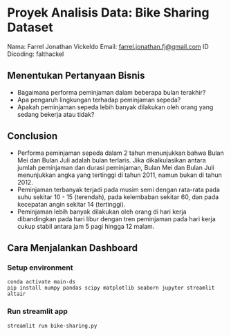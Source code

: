 # Proyek Analisis Data: Bike Sharing Dataset
Nama: Farrel Jonathan Vickeldo
Email: farrel.jonathan.fj@gmail.com
ID Dicoding: falthackel

## Menentukan Pertanyaan Bisnis
- Bagaimana performa peminjaman dalam beberapa bulan terakhir?
- Apa pengaruh lingkungan terhadap peminjaman sepeda?
- Apakah peminjaman sepeda lebih banyak dilakukan oleh orang yang sedang bekerja atau tidak?

## Conclusion
- Performa peminjaman sepeda dalam 2 tahun menunjukkan bahwa Bulan Mei dan Bulan Juli adalah bulan terlaris. Jika dikalkulasikan antara jumlah peminjaman dan durasi peminjaman, Bulan Mei dan Bulan Juli menunjukkan angka yang tertinggi di tahun 2011, namun bukan di tahun 2012.
- Peminjaman terbanyak terjadi pada musim semi dengan rata-rata pada suhu sekitar 10 - 15 (terendah), pada kelembaban sekitar 60, dan pada kecepatan angin sekitar 14 (tertinggi).
- Peminjaman lebih banyak dilakukan oleh orang di hari kerja dibandingkan pada hari libur dengan tren peminjaman pada hari kerja cukup stabil antara jam 5 pagi hingga 12 malam.

## Cara Menjalankan Dashboard
### Setup environment
```
conda activate main-ds
pip install numpy pandas scipy matplotlib seaborn jupyter streamlit altair
```

### Run streamlit app
```
streamlit run bike-sharing.py
```
